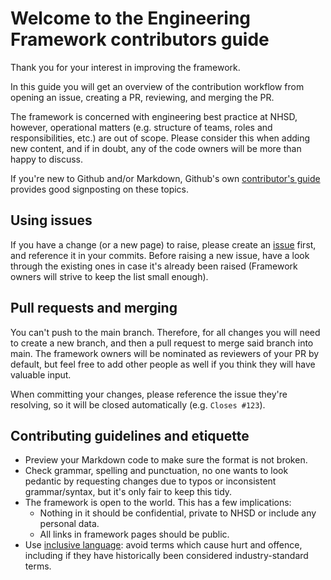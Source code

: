 # Welcome to the Engineering Framework contributors guide
Thank you for your interest in improving the framework.

In this guide you will get an overview of the contribution workflow from opening an issue, creating a PR, reviewing, and merging the PR.

The framework is concerned with engineering best practice at NHSD, however, operational matters (e.g. structure of teams, roles and responsibilities, etc.) are out of scope. Please consider this when adding new content, and if in doubt, any of the code owners will be more than happy to discuss.

If you're new to Github and/or Markdown, Github's own [contributor's guide](https://github.com/github/docs/blob/main/CONTRIBUTING.md) provides good signposting on these topics.

## Using issues
If you have a change (or a new page) to raise, please create an [issue](https://github.com/NHSDigital/software-engineering-quality-framework/issues) first, and reference it in your commits. Before raising a new issue, have a look through the existing ones in case it's already been raised (Framework owners will strive to keep the list small enough).

## Pull requests and merging
You can't push to the main branch. Therefore, for all changes you will need to create a new branch, and then a pull request to merge said branch into main. The framework owners will be nominated as reviewers of your PR by default, but feel free to add other people as well if you think they will have valuable input.

When committing your changes, please reference the issue they're resolving, so it will be closed automatically (e.g. `Closes #123`).

## Contributing guidelines and etiquette
* Preview your Markdown code to make sure the format is not broken.
* Check grammar, spelling and punctuation, no one wants to look pedantic by requesting changes due to typos or inconsistent grammar/syntax, but it's only fair to keep this tidy.
* The framework is open to the world. This has a few implications:
  * Nothing in it should be confidential, private to NHSD or include any personal data.
  * All links in framework pages should be public.
* Use [inclusive language](../inclusive-language.md): avoid terms which cause hurt and offence, including if they have historically been considered industry-standard terms.
